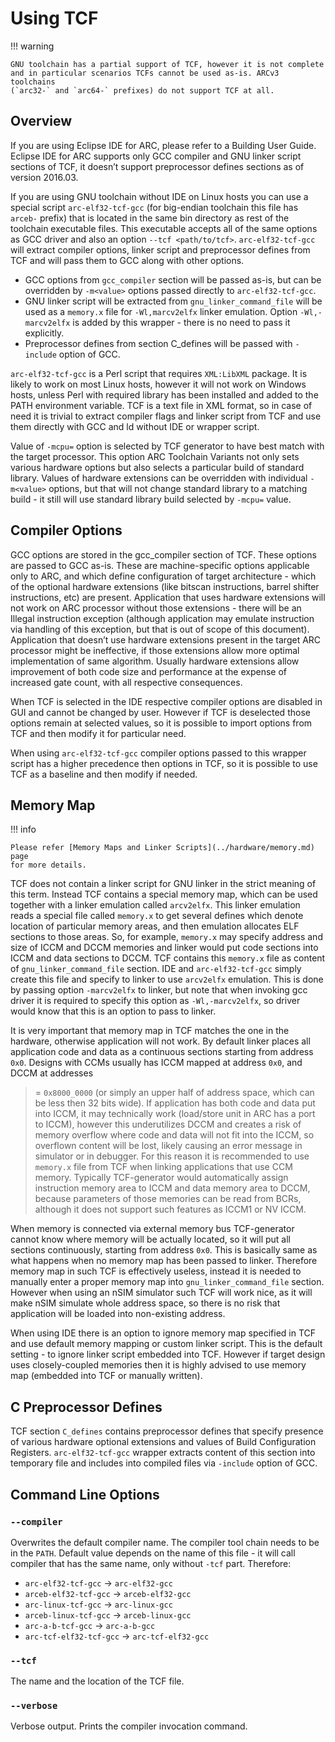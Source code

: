 # Using TCF

!!! warning

    GNU toolchain has a partial support of TCF, however it is not complete
    and in particular scenarios TCFs cannot be used as-is. ARCv3 toolchains
    (`arc32-` and `arc64-` prefixes) do not support TCF at all.

## Overview

If you are using Eclipse IDE for ARC, please refer to a Building User Guide.
Eclipse IDE for ARC supports only GCC compiler and GNU linker script sections
of TCF, it doesn’t support preprocessor defines sections as of version 2016.03.

If you are using GNU toolchain without IDE on Linux hosts you can use a
special script `arc-elf32-tcf-gcc` (for big-endian toolchain this file has
`arceb-` prefix) that is located in the same bin directory as rest of the
toolchain executable files. This executable accepts all of the same options
as GCC driver and also an option `--tcf <path/to/tcf>`. `arc-elf32-tcf-gcc`
will extract compiler options, linker script and preprocessor defines from TCF
and will pass them to GCC along with other options.

* GCC options from `gcc_compiler` section will be passed as-is, but can be
  overridden by `-m<value>` options passed directly to `arc-elf32-tcf-gcc`.
* GNU linker script will be extracted from `gnu_linker_command_file` will be
  used as a `memory.x` file for `-Wl,marcv2elfx` linker emulation.
  Option `-Wl,-marcv2elfx` is added by this wrapper - there is no need to
  pass it explicitly.
* Preprocessor defines from section C_defines will be passed with `-include`
  option of GCC.

`arc-elf32-tcf-gcc` is a Perl script that requires `XML:LibXML` package.
It is likely to work on most Linux hosts, however it will not work on
Windows hosts, unless Perl with required library has been installed and added
to the PATH environment variable. TCF is a text file in XML format, so in
case of need it is trivial to extract compiler flags and linker script from
TCF and use them directly with GCC and ld without IDE or wrapper script.

Value of `-mcpu=` option is selected by TCF generator to have best match with
the target processor. This option ARC Toolchain Variants not only sets various
hardware options but also selects a particular build of standard library.
Values of hardware extensions can be overridden with individual `-m<value>`
options, but that will not change standard library to a matching build - it
still will use standard library build selected by `-mcpu=` value.

## Compiler Options

GCC options are stored in the gcc_compiler section of TCF. These options
are passed to GCC as-is. These are machine-specific options applicable
only to ARC, and which define configuration of target architecture - which of
the optional hardware extensions (like bitscan instructions, barrel shifter
instructions, etc) are present. Application that uses hardware extensions
will not work on ARC processor without those extensions - there will be an
Illegal instruction exception (although application may emulate instruction
via handling of this exception, but that is out of scope of this document).
Application that doesn’t use hardware extensions present in the target ARC
processor might be ineffective, if those extensions allow more optimal
implementation of same algorithm. Usually hardware extensions allow
improvement of both code size and performance at the expense of increased
gate count, with all respective consequences.

When TCF is selected in the IDE respective compiler options are disabled in
GUI and cannot be changed by user. However if TCF is deselected those options
remain at selected values, so it is possible to import options from TCF and
then modify it for particular need.

When using `arc-elf32-tcf-gcc` compiler options passed to this wrapper script
has a higher precedence then options in TCF, so it is possible to use
TCF as a baseline and then modify if needed.

## Memory Map

!!! info

    Please refer [Memory Maps and Linker Scripts](../hardware/memory.md) page
    for more details.

TCF does not contain a linker script for GNU linker in the strict meaning of
this term. Instead TCF contains a special memory map, which can be used
together with a linker emulation called `arcv2elfx`. This linker emulation
reads a special file called `memory.x` to get several defines which denote
location of particular memory areas, and then emulation allocates ELF
sections to those areas. So, for example, `memory.x` may specify address
and size of ICCM and DCCM memories and linker would put code sections
into ICCM and data sections to DCCM. TCF contains this `memory.x` file
as content of `gnu_linker_command_file` section. IDE and `arc-elf32-tcf-gcc`
simply create this file and specify to linker to use `arcv2elfx` emulation.
This is done by passing option `-marcv2elfx` to linker, but note that when
invoking gcc driver it is required to specify this option as
`-Wl,-marcv2elfx`, so driver would know that this is an option to
pass to linker.

It is very important that memory map in TCF matches the one in the hardware,
otherwise application will not work. By default linker places all application
code and data as a continuous sections starting from address `0x0`. Designs
with CCMs usually has ICCM mapped at address `0x0`, and DCCM at addresses
>= `0x8000_0000` (or simply an upper half of address space, which can be
less then 32 bits wide). If application has both code and data put into ICCM,
it may technically work (load/store unit in ARC has a port to ICCM), however
this underutilizes DCCM and creates a risk of memory overflow where code and
data will not fit into the ICCM, so overflown content will be lost, likely
causing an error message in simulator or in debugger. For this reason it
is recommended to use `memory.x` file from TCF when linking applications
that use CCM memory. Typically TCF-generator would automatically assign
instruction memory area to ICCM and data memory area to DCCM, because
parameters of those memories can be read from BCRs, although it does not
support such features as ICCM1 or NV ICCM.

When memory is connected via external memory bus TCF-generator cannot
know where memory will be actually located, so it will put all sections
continuously, starting from address `0x0`. This is basically same as what
happens when no memory map has been passed to linker. Therefore memory
map in such TCF is effectively useless, instead it is needed to manually
enter a proper memory map into `gnu_linker_command_file` section. However
when using an nSIM simulator such TCF will work nice, as it will make
nSIM simulate whole address space, so there is no risk that application
will be loaded into non-existing address.

When using IDE there is an option to ignore memory map specified in TCF
and use default memory mapping or custom linker script. This is the
default setting - to ignore linker script embedded into TCF. However
if target design uses closely-coupled memories then it is highly advised
to use memory map (embedded into TCF or manually written).

## C Preprocessor Defines

TCF section `C_defines` contains preprocessor defines that specify presence
of various hardware optional extensions and values of Build Configuration
Registers. `arc-elf32-tcf-gcc` wrapper extracts content of this section
into temporary file and includes into compiled files via
`-include` option of GCC.

## Command Line Options

### `--compiler`

Overwrites the default compiler name. The compiler tool chain needs to be
in the `PATH`. Default value depends on the name of this file - it will
call compiler that has the same name, only without `-tcf` part. Therefore:

* `arc-elf32-tcf-gcc` -> `arc-elf32-gcc`
* `arceb-elf32-tcf-gcc` -> `arceb-elf32-gcc`
* `arc-linux-tcf-gcc` -> `arc-linux-gcc`
* `arceb-linux-tcf-gcc` -> `arceb-linux-gcc`
* `arc-a-b-tcf-gcc` -> `arc-a-b-gcc`
* `arc-tcf-elf32-tcf-gcc` -> `arc-tcf-elf32-gcc`

### `--tcf`

The name and the location of the TCF file.

### `--verbose`

Verbose output. Prints the compiler invocation command.
